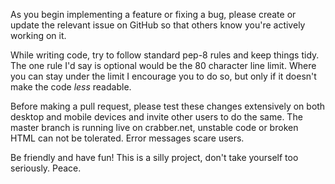 As you begin implementing a feature or fixing a bug, please create or update the relevant issue on GitHub so that others know you're actively working on it. 

While writing code, try to follow standard pep-8 rules and keep things tidy. The one rule I'd say is optional would be the 80 character line limit. Where you can stay under the limit I encourage you to do so, but only if it doesn't make the code *less* readable.

Before making a pull request, please test these changes extensively on both desktop and mobile devices and invite other users to do the same. The master branch is running live on crabber.net, unstable code or broken HTML can not be tolerated. Error messages scare users.

Be friendly and have fun! This is a silly project, don't take yourself too seriously. Peace.

